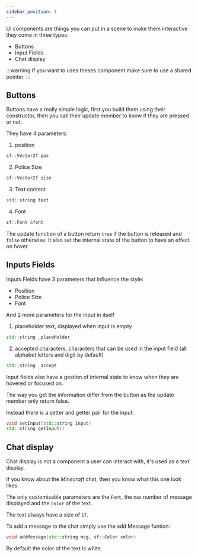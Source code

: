 ```yaml
---
sidebar_position: 1
---
```


UI components are things you can put in a scene to make them interactive they come in three types:
- Buttons
- Input Fields
- Chat display

:::warning
If you want to uses theses component make sure to use a shared pointer.
:::

## Buttons

Buttons have a really simple logic, first you build them using their constructor, then you call their update member to know if they are pressed or not.

They have 4 parameters:
1. position
```cpp
sf::Vector2f pos
```
2. Police Size
```cpp
sf::Vector2f size
```
3. Text content
```cpp
std::string text
```
4. Font
```cpp
sf::Font &font
```

The update function of a button return `true` if the button is released and `false` otherwise. It also set the internal state of the button to have an effect on hover.

## Inputs Fields

Inputs Fields have 3 parameters that influence the style:
- Position
- Police Size
- Font

And 2 more parameters for the input in itself

1. placeholder text, displayed when input is empty 
```cpp
std::string _placeHolder
```
2. accepted characters, characters that can be used in the input field (all alphabet letters and digit by default)
```cpp
std::string _accept
```

Input fields also have a gestion of internal state to know when they are hovered or focused on.

The way you get the information differ from the button as the update member only return false.

Instead there is a setter and getter pair for the input:
```cpp
void setInput(std::string input)
std::string getInput()
```

## Chat display

Chat display is not a component a user can interact with, it's used as a text display.

If you know about the *Minecraft* chat, then you know what this one look likes.

The only customisable parameters are the `Font`, the `max` number of message displayed and the `color` of the text.

The text always have a size of `17`.

To add a message to the chat simply use the
add Message funtion:
```cpp
void addMessage(std::string msg, sf::Color color)
``` 
By default the color of the text is white.
